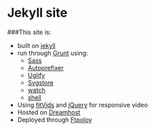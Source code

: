 Jekyll site 
===========

###This site is:

+ built on [jekyll](http://jekyllrb.com/) 
+ run through [Grunt](http://gruntjs.com/) using:
	+ [Sass](https://github.com/gruntjs/grunt-contrib-sass)
	+ [Autoprefixer](https://github.com/nDmitry/grunt-autoprefixer)
	+ [Uglify](https://github.com/gruntjs/grunt-contrib-uglify)
	+ [Svgstore](https://github.com/FWeinb/grunt-svgstore)
	+ [watch](https://github.com/gruntjs/grunt-contrib-watch)
	+ [shell](https://github.com/sindresorhus/grunt-shell)
+ Using [fitVids](http://fitvidsjs.com/) and [jQuery](http://jquery.com/) for responsive video
+ Hosted on [Dreamhost](http://www.dreamhost.com/)
+ Deployed through [Ftpoloy](http://ftploy.com/)